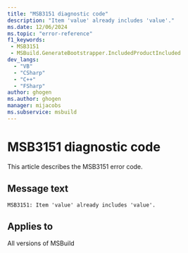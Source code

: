 ```yaml
---
title: "MSB3151 diagnostic code"
description: "Item 'value' already includes 'value'."
ms.date: 12/06/2024
ms.topic: "error-reference"
f1_keywords:
 - MSB3151
 - MSBuild.GenerateBootstrapper.IncludedProductIncluded
dev_langs:
  - "VB"
  - "CSharp"
  - "C++"
  - "FSharp"
author: ghogen
ms.author: ghogen
manager: mijacobs
ms.subservice: msbuild
---
```


# MSB3151 diagnostic code

<!-- :::ErrorDefinitionDescription::: -->
<!-- :::editable-content name="introDescription"::: -->
This article describes the MSB3151 error code.
<!-- :::editable-content-end::: -->

## Message text

```output
MSB3151: Item 'value' already includes 'value'.
```

<!-- :::editable-content name="postOutputDescription"::: -->
<!--
{StrBegin="MSB3151: "}
-->
<!-- :::editable-content-end::: -->
<!-- :::ErrorDefinitionDescription-end::: -->

## Applies to

All versions of MSBuild
